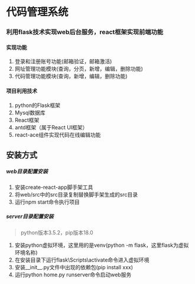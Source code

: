 # 代码管理系统
### 利用flask技术实现web后台服务，react框架实现前端功能
#### 实现功能
1. 登录和注册账号功能(邮箱验证，邮箱激活)
1. 网址管理功能模块(查询，分页，新增，编辑，删除功能)
1. 代码管理功能模块(查询，新增，编辑，删除功能)
#### 项目利用技术
1. python的Flask框架
1. Mysql数据库
1. React框架
1. antd框架（属于React UI框架）
1. react-ace组件实现代码在线编辑功能

## 安装方式
##### web目录配置安装
1. 安装create-react-app脚手架工具
1. 将web/src中的src目录复制替换脚手架生成的src目录
1. 运行npm start命令执行项目
##### server目录配置安装
> python版本3.5.2，pip版本18.0
1. 安装python虚拟环境，这里用的是venv(python -m flask，这里flask为虚拟环境名称)
1. 在安装目录下运行flask\Scripts\activate命令进入虚拟环境
1. 安装__init__.py文件中出现的依赖包(pip install xxx)
1. 运行python home.py runserver命令启动web服务